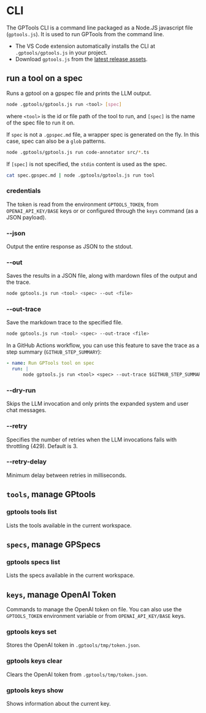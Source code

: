# CLI

The GPTools CLI is a command line packaged as a Node.JS javascript file (`gptools.js`). It is used to run GPTools from the command line.

-   The VS Code extension automatically installs the CLI at `.gptools/gptools.js` in your project.
-   Download `gptools.js` from the [latest release assets](https://github.com/microsoft/gptools/releases/latest).

## run a tool on a spec

Runs a gptool on a gpspec file and prints the LLM output.

```bash
node .gptools/gptools.js run <tool> [spec]
```

where `<tool>` is the id or file path of the tool to run, and `[spec]` is the name of the spec file to run it on.

If `spec` is not a `.gpspec.md` file, a wrapper spec is generated on the fly. In this case, spec can also be a `glob` patterns.

```bash
node .gptools/gptools.js run code-annotator src/*.ts
```

If `[spec]` is not specified, the `stdin` content is used as the spec.

```bash
cat spec.gpspec.md | node .gptools/gptools.js run tool
```

### credentials

The token is read from the environment `GPTOOLS_TOKEN`, from `OPENAI_API_KEY/BASE` keys or
or configured through the `keys` command (as a JSON payload).

### --json

Output the entire response as JSON to the stdout.

### --out <file>

Saves the results in a JSON file, along with mardown files of the output and the trace.

```bash
node gptools.js run <tool> <spec> --out <file>
```

### --out-trace <file>

Save the markdown trace to the specified file.

```bash
node gptools.js run <tool> <spec> --out-trace <file>
```

In a GitHub Actions workflow, you can use this feature to save the trace as a step summary (`GITHUB_STEP_SUMMARY`):

```yaml
- name: Run GPTools tool on spec
  run: |
      node gptools.js run <tool> <spec> --out-trace $GITHUB_STEP_SUMMARY
```

### --dry-run

Skips the LLM invocation and only prints the expanded system and user chat messages.

### --retry <number>

Specifies the number of retries when the LLM invocations fails with throttling (429).
Default is 3.

### --retry-delay <number>

Minimum delay between retries in milliseconds.

## `tools`, manage GPtools

### gptools tools list

Lists the tools available in the current workspace.

## `specs`, manage GPSpecs

### gptools specs list

Lists the specs available in the current workspace.

## `keys`, manage OpenAI Token

Commands to manage the OpenAI token on file. You can also use the `GPTOOLS_TOKEN` environment variable or from `OPENAI_API_KEY/BASE` keys.

### gptools keys set <token>

Stores the OpenAI token in `.gptools/tmp/token.json`.

### gptools keys clear

Clears the OpenAI token from `.gptools/tmp/token.json`.

### gptools keys show

Shows information about the current key.
